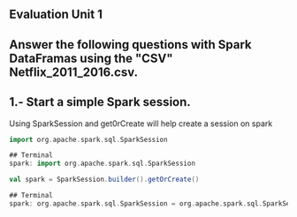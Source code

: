 ## Evaluation Unit 1  
## Answer the following questions with Spark DataFramas using the "CSV" Netflix_2011_2016.csv.

## 1.- Start a simple Spark session.
<div align="Justify">
Using SparkSession and get0rCreate will help create a session on spark
</div>

``` scala 
import org.apache.spark.sql.SparkSession
```

``` scala
## Terminal
spark: import org.apache.spark.sql.SparkSession
```

``` scala 
val spark = SparkSession.builder().getOrCreate()
```

``` scala 
## Terminal
spark: org.apache.spark.sql.SparkSession = org.apache.spark.sql.SparkSession@1013aa94
```


